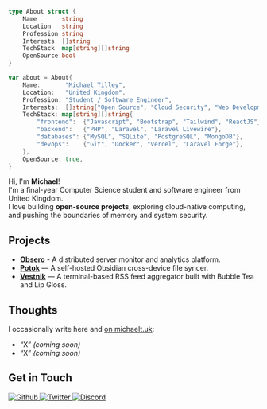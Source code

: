 ```go
type About struct {
    Name       string
    Location   string
    Profession string
    Interests  []string
    TechStack  map[string][]string
    OpenSource bool
}

var about = About{
    Name:       "Michael Tilley",
    Location:   "United Kingdom",
    Profession: "Student / Software Engineer",
    Interests:  []string{"Open Source", "Cloud Security", "Web Development"},
    TechStack: map[string][]string{
        "frontend":  {"Javascript", "Bootstrap", "Tailwind", "ReactJS"},
        "backend":   {"PHP", "Laravel", "Laravel Livewire"},
        "databases": {"MySQL", "SQLite", "PostgreSQL", "MongoDB"},
        "devops":    {"Git", "Docker", "Vercel", "Laravel Forge"},
    },
    OpenSource: true,
}
```

Hi, I'm **Michael**!  
I'm a final-year Computer Science student and software engineer from <img src="https://emojis.slackmojis.com/emojis/images/1643513064/38180/british.png?1643513064" width="13"/> United Kingdom.  
I love building **open-source projects**, exploring cloud-native computing, and pushing the boundaries of memory and system security.

## Projects

- **[Obsero](https://github.com/michaeltukdev/Obsero)** - A distributed server monitor and analytics platform.
- **[Potok](https://github.com/michaeltukdev/Potok)** — A self-hosted Obsidian cross-device file syncer.
- **[Vestnik](https://github.com/michaeltukdev/Vestnik)** — A terminal-based RSS feed aggregator built with Bubble Tea and Lip Gloss.

## Thoughts

I occasionally write here and [on michaelt.uk](https://michaelt.uk):

- “X” _(coming soon)_
- “X” _(coming soon)_

## Get in Touch

<p>
  <a href="https://github.com/michaeltukdev" target="_blank">
    <img alt="Github" src="https://img.shields.io/badge/GitHub-%2312100E.svg?&style=for-the-badge&logo=Github&logoColor=white" />
  </a>
  <a href="https://x.com/michaelt_uk" target="_blank">
    <img alt="Twitter" src="https://img.shields.io/badge/twitter-%231DA1F2.svg?&style=for-the-badge&logo=twitter&logoColor=white" />
  </a>
  <a href="https://discord.gg/hYYdeKDyEX" target="_blank">
    <img alt="Discord" src="https://img.shields.io/badge/discord-%237289DA.svg?&style=for-the-badge&logo=discord&logoColor=white" />
  </a>
</p>
